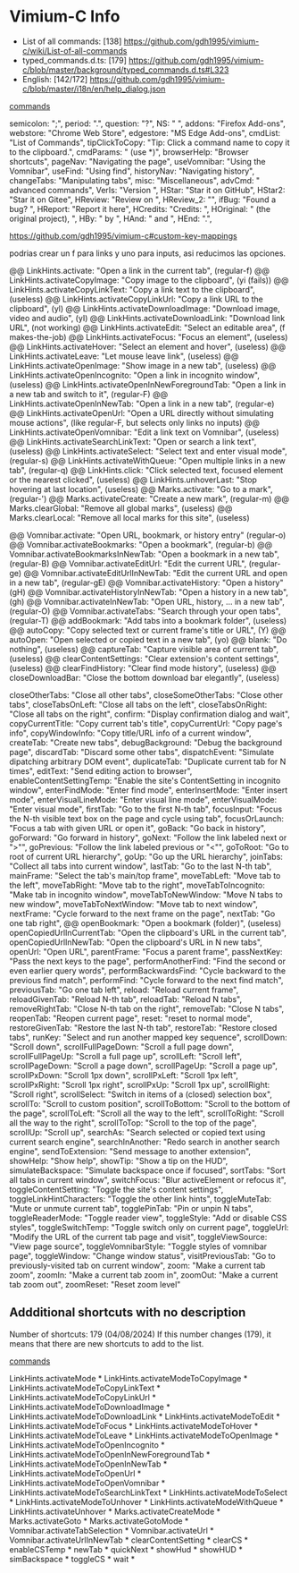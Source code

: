 # Vimium-C Info

- List of all commands: [138]
    https://github.com/gdh1995/vimium-c/wiki/List-of-all-commands
- typed_commands.d.ts: [179]
    https://github.com/gdh1995/vimium-c/blob/master/background/typed_commands.d.ts#L323
- English: [142/172]
    https://github.com/gdh1995/vimium-c/blob/master/i18n/en/help_dialog.json

[commands](https://github.com/gdh1995/vimium-c/blob/master/i18n/en/help_dialog.json)

semicolon: ";",
period: ".",
question: "?",
NS: " ",
addons: "Firefox Add-ons",
webstore: "Chrome Web Store",
edgestore: "MS Edge Add-ons",
cmdList: "List of Commands",
tipClickToCopy: "Tip: Click a command name to copy it to the clipboard.",
cmdParams: " (use *)",
browserHelp: "Browser shortcuts",
pageNav: "Navigating the page",
useVomnibar: "Using the Vomnibar",
useFind: "Using find",
historyNav: "Navigating history",
changeTabs: "Manipulating tabs",
misc: "Miscellaneous",
advCmd: " advanced commands",
VerIs: "Version ",
HStar: "Star it on GitHub",
HStar2: "Star it on Gitee",
HReview: "Review on ",
HReview_2: "",
ifBug: "Found a bug? ",
HReport: "Report it here",
HCredits: "Credits: ",
HOriginal: " (the original project), ",
HBy: " by ",
HAnd: " and ",
HEnd: ".",

https://github.com/gdh1995/vimium-c#custom-key-mappings

podrias crear un f para links y uno para inputs, asi reducimos las opciones.

@@ LinkHints.activate: "Open a link in the current tab",                 (regular-f)
@@ LinkHints.activateCopyImage: "Copy image to the clipboard",           (yi (fails))
@@ LinkHints.activateCopyLinkText: "Copy a link text to the clipboard",  (useless)
@@ LinkHints.activateCopyLinkUrl: "Copy a link URL to the clipboard",    (yl)
@@ LinkHints.activateDownloadImage: "Download image, video and audio",   (yI)
@@ LinkHints.activateDownloadLink: "Download link URL",                  (not working)
@@ LinkHints.activateEdit: "Select an editable area",                    (f makes-the-job)
@@ LinkHints.activateFocus: "Focus an element",                          (useless)
@@ LinkHints.activateHover: "Select an element and hover",               (useless)
@@ LinkHints.activateLeave: "Let mouse leave link",                      (useless)
@@ LinkHints.activateOpenImage: "Show image in a new tab",               (useless)
@@ LinkHints.activateOpenIncognito: "Open a link in incognito window",   (useless)
@@ LinkHints.activateOpenInNewForegroundTab: "Open a link in a new tab and switch to it", (regular-F)
@@ LinkHints.activateOpenInNewTab: "Open a link in a new tab",             (regular-e)
@@ LinkHints.activateOpenUrl: "Open a URL directly without simulating mouse actions", (like regular-F, but selects only links no inputs)
@@ LinkHints.activateOpenVomnibar: "Edit a link text on Vomnibar",       (useless)
@@ LinkHints.activateSearchLinkText: "Open or search a link text",       (useless)
@@ LinkHints.activateSelect: "Select text and enter visual mode",        (regular-s)
@@ LinkHints.activateWithQueue: "Open multiple links in a new tab",      (regular-q)
@@ LinkHints.click: "Click selected text, focused element or the nearest clicked", (useless)
@@ LinkHints.unhoverLast: "Stop hovering at last location",              (useless)
@@ Marks.activate: "Go to a mark",                                       (regular-')
@@ Marks.activateCreate: "Create a new mark",                            (regular-m)
@@ Marks.clearGlobal: "Remove all global marks",                         (useless)
@@ Marks.clearLocal: "Remove all local marks for this site",             (useless)

@@ Vomnibar.activate: "Open URL, bookmark, or history entry"              (regular-o)
@@ Vomnibar.activateBookmarks: "Open a bookmark",                         (regular-b)
@@ Vomnibar.activateBookmarksInNewTab: "Open a bookmark in a new tab",    (regular-B)
@@ Vomnibar.activateEditUrl: "Edit the current URL",                      (regular-ge)
@@ Vomnibar.activateEditUrlInNewTab: "Edit the current URL and open in a new tab", (regular-gE)
@@ Vomnibar.activateHistory: "Open a history"                             (gH)
@@ Vomnibar.activateHistoryInNewTab: "Open a history in a new tab",       (gh)
@@ Vomnibar.activateInNewTab: "Open URL, history, … in a new tab",        (regular-O)
@@ Vomnibar.activateTabs: "Search through your open tabs",                (regular-T)
@@ addBookmark: "Add tabs into a bookmark folder",                        (useless)
@@ autoCopy: "Copy selected text or current frame's title or URL",        (Y)
@@ autoOpen: "Open selected or copied text in a new tab",                 (yo)
@@ blank: "Do nothing",                                                   (useless)
@@ captureTab: "Capture visible area of current tab",                     (useless)
@@ clearContentSettings: "Clear extension's content settings",            (useless)
@@ clearFindHistory: "Clear find mode history",                           (useless)
@@ closeDownloadBar: "Close the bottom download bar elegantly",           (useless)

closeOtherTabs: "Close all other tabs",
closeSomeOtherTabs: "Close other tabs",
closeTabsOnLeft: "Close all tabs on the left",
closeTabsOnRight: "Close all tabs on the right",
confirm: "Display confirmation dialog and wait",
copyCurrentTitle: "Copy current tab's title",
copyCurrentUrl: "Copy page's info",
copyWindowInfo: "Copy title/URL info of a current window",
createTab: "Create new tabs",
debugBackground: "Debug the background page",
discardTab: "Discard some other tabs",
dispatchEvent: "Simulate dipatching arbitrary DOM event",
duplicateTab: "Duplicate current tab for N times",
editText: "Send editing action to browser",
enableContentSettingTemp: "Enable the site's ContentSetting in incognito window",
enterFindMode: "Enter find mode",
enterInsertMode: "Enter insert mode",
enterVisualLineMode: "Enter visual line mode",
enterVisualMode: "Enter visual mode",
firstTab: "Go to the first N-th tab",
focusInput: "Focus the N-th visible text box on the page and cycle using tab",
focusOrLaunch: "Focus a tab with given URL or open it",
goBack: "Go back in history",
goForward: "Go forward in history",
goNext: "Follow the link labeled next or \">\"",
goPrevious: "Follow the link labeled previous or \"<\"",
goToRoot: "Go to root of current URL hierarchy",
goUp: "Go up the URL hierarchy",
joinTabs: "Collect all tabs into current window",
lastTab: "Go to the last N-th tab",
mainFrame: "Select the tab's main/top frame",
moveTabLeft: "Move tab to the left",
moveTabRight: "Move tab to the right",
moveTabToIncognito: "Make tab in incognito window",
moveTabToNewWindow: "Move N tabs to new window",
moveTabToNextWindow: "Move tab to next window",
nextFrame: "Cycle forward to the next frame on the page",
nextTab: "Go one tab right",
@@ openBookmark: "Open a bookmark (folder)",                             (useless)
openCopiedUrlInCurrentTab: "Open the clipboard's URL in the current tab",
openCopiedUrlInNewTab: "Open the clipboard's URL in N new tabs",
openUrl: "Open URL",
parentFrame: "Focus a parent frame",
passNextKey: "Pass the next keys to the page",
performAnotherFind: "Find the second or even earlier query words",
performBackwardsFind: "Cycle backward to the previous find match",
performFind: "Cycle forward to the next find match",
previousTab: "Go one tab left",
reload: "Reload current frame",
reloadGivenTab: "Reload N-th tab",
reloadTab: "Reload N tabs",
removeRightTab: "Close N-th tab on the right",
removeTab: "Close N tabs",
reopenTab: "Reopen current page",
reset: "reset to normal mode",
restoreGivenTab: "Restore the last N-th tab",
restoreTab: "Restore closed tabs",
runKey: "Select and run another mapped key sequence",
scrollDown: "Scroll down",
scrollFullPageDown: "Scroll a full page down",
scrollFullPageUp: "Scroll a full page up",
scrollLeft: "Scroll left",
scrollPageDown: "Scroll a page down",
scrollPageUp: "Scroll a page up",
scrollPxDown: "Scroll 1px down",
scrollPxLeft: "Scroll 1px left",
scrollPxRight: "Scroll 1px right",
scrollPxUp: "Scroll 1px up",
scrollRight: "Scroll right",
scrollSelect: "Switch in items of a (closed) selection box",
scrollTo: "Scroll to custom position",
scrollToBottom: "Scroll to the bottom of the page",
scrollToLeft: "Scroll all the way to the left",
scrollToRight: "Scroll all the way to the right",
scrollToTop: "Scroll to the top of the page",
scrollUp: "Scroll up",
searchAs: "Search selected or copied text using current search engine",
searchInAnother: "Redo search in another search engine",
sendToExtension: "Send message to another extension",
showHelp: "Show help",
showTip: "Show a tip on the HUD",
simulateBackspace: "Simulate backspace once if focused",
sortTabs: "Sort all tabs in current window",
switchFocus: "Blur activeElement or refocus it",
toggleContentSetting: "Toggle the site's content settings",
toggleLinkHintCharacters: "Toggle the other link hints",
toggleMuteTab: "Mute or unmute current tab",
togglePinTab: "Pin or unpin N tabs",
toggleReaderMode: "Toggle reader view",
toggleStyle: "Add or disable CSS styles",
toggleSwitchTemp: "Toggle switch only on current page",
toggleUrl: "Modify the URL of the current tab page and visit",
toggleViewSource: "View page source",
toggleVomnibarStyle: "Toggle styles of vomnibar page",
toggleWindow: "Change window status",
visitPreviousTab: "Go to previously-visited tab on current window",
zoom: "Make a current tab zoom",
zoomIn: "Make a current tab zoom in",
zoomOut: "Make a current tab zoom out",
zoomReset: "Reset zoom level"

## Addditional shortcuts with no description

Number of shortcuts: 179 (04/08/2024)
If this number changes (179), it means that there are new shortcuts to add to
the list.

[commands](https://github.com/gdh1995/vimium-c/blob/master/background/typed_commands.d.ts#L323)

LinkHints.activateMode *
LinkHints.activateModeToCopyImage *
LinkHints.activateModeToCopyLinkText *
LinkHints.activateModeToCopyLinkUrl *
LinkHints.activateModeToDownloadImage *
LinkHints.activateModeToDownloadLink *
LinkHints.activateModeToEdit *
LinkHints.activateModeToFocus *
LinkHints.activateModeToHover *
LinkHints.activateModeToLeave *
LinkHints.activateModeToOpenImage *
LinkHints.activateModeToOpenIncognito *
LinkHints.activateModeToOpenInNewForegroundTab *
LinkHints.activateModeToOpenInNewTab *
LinkHints.activateModeToOpenUrl *
LinkHints.activateModeToOpenVomnibar *
LinkHints.activateModeToSearchLinkText *
LinkHints.activateModeToSelect *
LinkHints.activateModeToUnhover *
LinkHints.activateModeWithQueue *
LinkHints.activateUnhover *
Marks.activateCreateMode *
Marks.activateGoto *
Marks.activateGotoMode *
Vomnibar.activateTabSelection *
Vomnibar.activateUrl *
Vomnibar.activateUrlInNewTab *
clearContentSetting   *
clearCS *
enableCSTemp *
newTab *
quickNext *
showHud *
showHUD *
simBackspace *
toggleCS *
wait *
